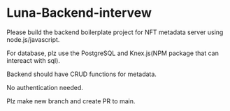 # Luna-Backend-intervew

Please build the backend boilerplate project for NFT metadata server using node.js/javascript.

For database, plz use the PostgreSQL and Knex.js(NPM package that can intereact with sql).

Backend should have CRUD functions for metadata.

No authentication needed.

Plz make new branch and create PR to main.
